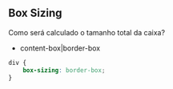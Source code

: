 ## Box Sizing

Como será calculado o tamanho total da caixa?

- content-box|border-box

``` css
div {
    box-sizing: border-box;
}
```